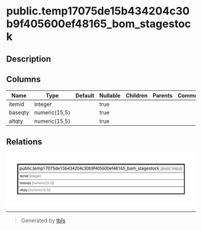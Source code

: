 # public.temp17075de15b434204c30b9f405600ef48165_bom_stagestock

## Description

## Columns

| Name | Type | Default | Nullable | Children | Parents | Comment |
| ---- | ---- | ------- | -------- | -------- | ------- | ------- |
| itemid | integer |  | true |  |  |  |
| baseqty | numeric(15,5) |  | true |  |  |  |
| altqty | numeric(15,5) |  | true |  |  |  |

## Relations

![er](public.temp17075de15b434204c30b9f405600ef48165_bom_stagestock.svg)

---

> Generated by [tbls](https://github.com/k1LoW/tbls)
